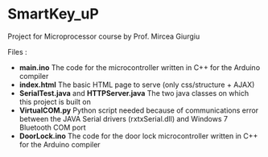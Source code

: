# SmartKey_uP
Project for Microprocessor course by Prof. Mircea Giurgiu

Files : 
* **main.ino** The code for the microcontroller written in C++ for the Arduino compiler
* **index.html** The basic HTML page to serve (only css/structure + AJAX)
* **SerialTest.java** and **HTTPServer.java** The two java classes on which this project is built on
* **VirtualCOM.py** Python script needed because of communications error between the JAVA Serial drivers (rxtxSerial.dll) and Windows 7 Bluetooth COM port 
* **DoorLock.ino** The code for the door lock microcontroller written in C++ for the Arduino compiler
